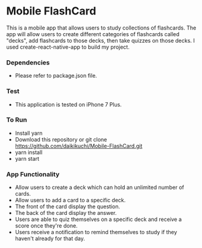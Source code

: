 # Mobile FlashCard

This is a mobile app that allows users to study collections of flashcards. The app will allow users to create different categories of flashcards called "decks", add flashcards to those decks, then take quizzes on those decks.
I used create-react-native-app to build my project.

### Dependencies
- Please refer to package.json file. 

### Test
- This application is tested on iPhone 7 Plus.

### To Run
- Install yarn 
- Download this repository or git clone https://github.com/daikikuchi/Mobile-FlashCard.git
- yarn install
- yarn start

### App Functionality

- Allow users to create a deck which can hold an unlimited number of cards.
- Allow users to add a card to a specific deck.
- The front of the card display the question.
- The back of the card display the answer.
- Users are able to quiz themselves on a specific deck and receive a score once they're done.
- Users receive a notification to remind themselves to study if they haven't already for that day.

